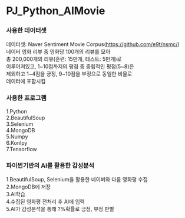 # PJ_Python_AIMovie

### 사용한 데이터셋
데이터셋: Naver Sentiment Movie Corpus(https://github.com/e9t/nsmc/)  
네이버 영화 리뷰 중 영화당 100개의 리뷰를 모아  
총 200,000개의 리뷰(훈련: 15만개, 테스트: 5만개)로  
이루어져있고, 1~10점까지의 평점 중 중립적인 평점(5~8)은  
제외하고 1~4점을 긍정, 9~10점을 부정으로 동일한 비율로  
데이터에 포함시킴  


### 사용한 프로그램
1.Python  
2.BeautifulSoup  
3.Selenium  
4.MongoDB  
5.Numpy  
6.Konlpy  
7.Tensorflow  


### 파이썬기반의 AI를 활용한 감성분석
1.BeautifulSoup, Selenium을 활용한 네이버와 다음 영화평 수집  
2.MongoDB에 저장  
3.AI학습  
4.수집된 영화평 전처리 후 AI에 입력  
5.AI가 감성분석을 통해 ?%확률로 긍정, 부정 판별  
